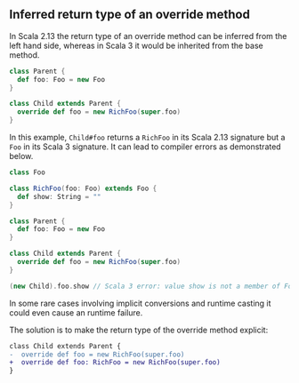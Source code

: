 ## Inferred return type of an override method

In Scala 2.13 the return type of an override method can be inferred from the left hand side, whereas in Scala 3 it would be inherited from the base method.

```scala
class Parent {
  def foo: Foo = new Foo
}

class Child extends Parent {
  override def foo = new RichFoo(super.foo)
}
```

In this example, `Child#foo` returns a `RichFoo` in its Scala 2.13 signature but a `Foo` in its Scala 3 signature.
It can lead to compiler errors as demonstrated below.

```scala
class Foo

class RichFoo(foo: Foo) extends Foo {
  def show: String = ""
}

class Parent {
  def foo: Foo = new Foo
}

class Child extends Parent {
  override def foo = new RichFoo(super.foo)
}

(new Child).foo.show // Scala 3 error: value show is not a member of Foo
```

In some rare cases involving implicit conversions and runtime casting it could even cause an runtime failure.

The solution is to make the return type of the override method explicit:

```diff
class Child extends Parent {
-  override def foo = new RichFoo(super.foo)
+  override def foo: RichFoo = new RichFoo(super.foo)
}
```
